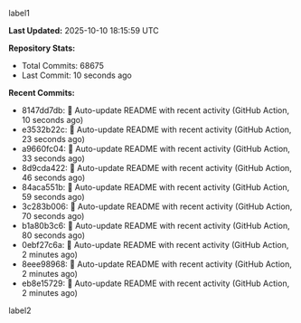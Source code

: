 
label1 
<!-- ACTIVITY_START -->
**Last Updated:** 2025-10-10 18:15:59 UTC

**Repository Stats:**
- Total Commits: 68675
- Last Commit: 10 seconds ago

**Recent Commits:**
- 8147dd7db: 🤖 Auto-update README with recent activity (GitHub Action, 10 seconds ago)
- e3532b22c: 🤖 Auto-update README with recent activity (GitHub Action, 23 seconds ago)
- a9660fc04: 🤖 Auto-update README with recent activity (GitHub Action, 33 seconds ago)
- 8d9cda422: 🤖 Auto-update README with recent activity (GitHub Action, 46 seconds ago)
- 84aca551b: 🤖 Auto-update README with recent activity (GitHub Action, 59 seconds ago)
- 3c283b006: 🤖 Auto-update README with recent activity (GitHub Action, 70 seconds ago)
- b1a80b3c6: 🤖 Auto-update README with recent activity (GitHub Action, 80 seconds ago)
- 0ebf27c6a: 🤖 Auto-update README with recent activity (GitHub Action, 2 minutes ago)
- 8eee98968: 🤖 Auto-update README with recent activity (GitHub Action, 2 minutes ago)
- eb8e15729: 🤖 Auto-update README with recent activity (GitHub Action, 2 minutes ago)
<!-- ACTIVITY_END -->

label2
